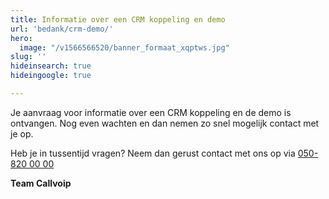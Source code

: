 ```yaml
---
title: Informatie over een CRM koppeling en demo
url: 'bedank/crm-demo/'
hero:
  image: "/v1566566520/banner_formaat_xqptws.jpg"
slug: ''
hideinsearch: true
hideingoogle: true

---
```

Je aanvraag voor informatie over een CRM koppeling en de demo is ontvangen. Nog even wachten en dan nemen zo snel mogelijk contact met je op.

Heb je in tussentijd vragen? Neem dan gerust contact met ons op via [050-820 00 00](tel:+31508200000)

**Team Callvoip**
